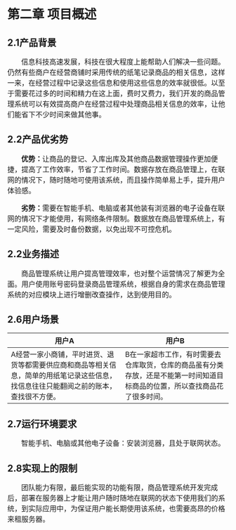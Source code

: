 

# 第二章 项目概述

## 2.1产品背景
<p style="font-size:16px;">&nbsp;&nbsp;&nbsp;&nbsp;&nbsp;&nbsp;&nbsp;信息科技高速发展，科技在很大程度上能帮助人们解决一些问题。仍然有些商户在经营商铺时采用传统的纸笔记录商品的相关信息，这样一来，在经营过程中记录这些信息和使用这些信息的效率就很低。以至于需要花过多的时间和精力在这上面，费时又费力，我们开发的商品管理系统可以有效提高商户在经营过程中处理商品相关信息的效率，让他们能省下不少时间来做其他事。</p>

## 2.2产品优劣势
<p style="font-size:16px;">&nbsp;&nbsp;&nbsp;&nbsp;&nbsp;&nbsp;&nbsp;<b>优势：</b>让商品的登记、入库出库及其他商品数据管理操作更加便捷，提高了工作效率，节省了工作时间。数据存放在商品管理上，在联网的情况下，随时随地可使用该系统，而且操作简单易上手，提升用户体验感。</p>
<p style="font-size:16px;">&nbsp;&nbsp;&nbsp;&nbsp;&nbsp;&nbsp;&nbsp;<b>劣势：</b>需要在智能手机、电脑或者其他装有浏览器的电子设备在联网的情况下才能使用，有网络条件限制。数据放在商品管理系统上，有一定风险，需要及时备份数据，以免出现不可控危机。</p>

## 2.2业务描述
<p style="font-size:16px;">&nbsp;&nbsp;&nbsp;&nbsp;&nbsp;&nbsp;&nbsp;商品管理系统让用户提高管理效率，也对整个运营情况了解更为全面。用户使用账号密码登录商品管理系统，根据自身的需求在商品管理系统的对应模块上进行增删改查操作，达到使用目的。</p>

## 2.6用户场景

|用户A|用户B|
| -------- | -------- |
| A经营一家小商铺，平时进货、退货等都需要供应商和商品等相关信息，简单的用纸笔记录这些信息，找信息往往只能翻阅之前的账本，查找很不方便。   | B在一家超市工作，有时需要去仓库取货，仓库的商品虽有分类存放，还是不能第一时间知道目标商品的位置，所以查找商品花了很多时间。 | 

## 2.7运行环境要求
<p style="font-size:16px;">&nbsp;&nbsp;&nbsp;&nbsp;&nbsp;&nbsp;&nbsp;智能手机、电脑或其他电子设备：安装浏览器，且处于联网状态。</p>

## 2.8实现上的限制


<p style="font-size:16px;">&nbsp;&nbsp;&nbsp;&nbsp;&nbsp;&nbsp;&nbsp;团队能力有限，最后能实现的功能有限，商品管理系统开发完成后，部署在服务器上才能让用户随时随地在联网的状态下使用我们的系统，到实际应用中，为保证用户能长期使用该系统，也需要高昂的价格来租服务器。</p>


